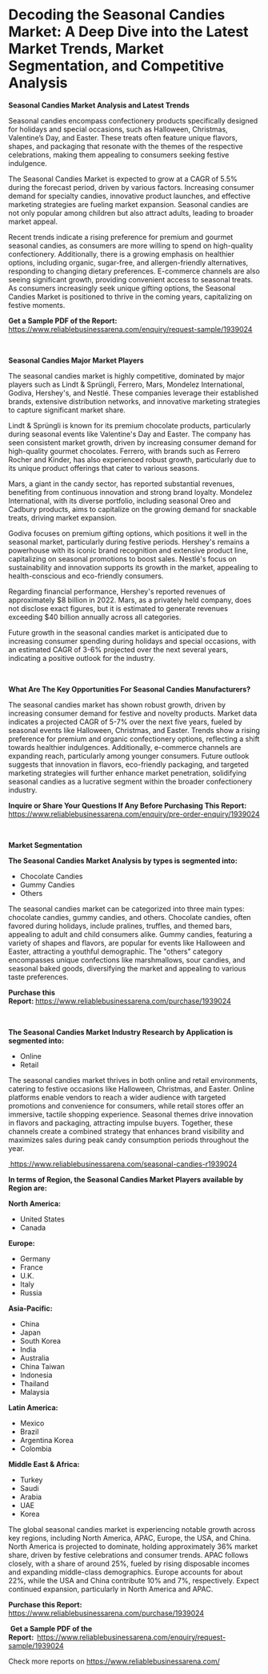 <p><h1>Decoding the Seasonal Candies Market: A Deep Dive into the Latest Market Trends, Market Segmentation, and Competitive Analysis</h1></p><p><strong>Seasonal Candies Market Analysis and Latest Trends</strong></p>
<p><p>Seasonal candies encompass confectionery products specifically designed for holidays and special occasions, such as Halloween, Christmas, Valentine’s Day, and Easter. These treats often feature unique flavors, shapes, and packaging that resonate with the themes of the respective celebrations, making them appealing to consumers seeking festive indulgence.</p><p>The Seasonal Candies Market is expected to grow at a CAGR of 5.5% during the forecast period, driven by various factors. Increasing consumer demand for specialty candies, innovative product launches, and effective marketing strategies are fueling market expansion. Seasonal candies are not only popular among children but also attract adults, leading to broader market appeal.</p><p>Recent trends indicate a rising preference for premium and gourmet seasonal candies, as consumers are more willing to spend on high-quality confectionery. Additionally, there is a growing emphasis on healthier options, including organic, sugar-free, and allergen-friendly alternatives, responding to changing dietary preferences. E-commerce channels are also seeing significant growth, providing convenient access to seasonal treats. As consumers increasingly seek unique gifting options, the Seasonal Candies Market is positioned to thrive in the coming years, capitalizing on festive moments.</p></p>
<p><strong>Get a Sample PDF of the Report:&nbsp;</strong> <a href="https://www.reliablebusinessarena.com/enquiry/request-sample/1939024?utm_campaign=3504&utm_medium=2&utm_source=Github&utm_content=ia&utm_term=07042025&utm_id=seasonal-candies">https://www.reliablebusinessarena.com/enquiry/request-sample/1939024</a></p>
<p>&nbsp;</p>
<p><strong>Seasonal Candies Major Market Players</strong></p>
<p><p>The seasonal candies market is highly competitive, dominated by major players such as Lindt & Sprüngli, Ferrero, Mars, Mondelez International, Godiva, Hershey's, and Nestlé. These companies leverage their established brands, extensive distribution networks, and innovative marketing strategies to capture significant market share.</p><p>Lindt & Sprüngli is known for its premium chocolate products, particularly during seasonal events like Valentine's Day and Easter. The company has seen consistent market growth, driven by increasing consumer demand for high-quality gourmet chocolates. Ferrero, with brands such as Ferrero Rocher and Kinder, has also experienced robust growth, particularly due to its unique product offerings that cater to various seasons.</p><p>Mars, a giant in the candy sector, has reported substantial revenues, benefiting from continuous innovation and strong brand loyalty. Mondelez International, with its diverse portfolio, including seasonal Oreo and Cadbury products, aims to capitalize on the growing demand for snackable treats, driving market expansion.</p><p>Godiva focuses on premium gifting options, which positions it well in the seasonal market, particularly during festive periods. Hershey's remains a powerhouse with its iconic brand recognition and extensive product line, capitalizing on seasonal promotions to boost sales. Nestlé's focus on sustainability and innovation supports its growth in the market, appealing to health-conscious and eco-friendly consumers.</p><p>Regarding financial performance, Hershey's reported revenues of approximately $8 billion in 2022. Mars, as a privately held company, does not disclose exact figures, but it is estimated to generate revenues exceeding $40 billion annually across all categories.</p><p>Future growth in the seasonal candies market is anticipated due to increasing consumer spending during holidays and special occasions, with an estimated CAGR of 3-6% projected over the next several years, indicating a positive outlook for the industry.</p></p>
<p>&nbsp;</p>
<p><strong>What Are The Key Opportunities For Seasonal Candies Manufacturers?</strong></p>
<p><p>The seasonal candies market has shown robust growth, driven by increasing consumer demand for festive and novelty products. Market data indicates a projected CAGR of 5-7% over the next five years, fueled by seasonal events like Halloween, Christmas, and Easter. Trends show a rising preference for premium and organic confectionery options, reflecting a shift towards healthier indulgences. Additionally, e-commerce channels are expanding reach, particularly among younger consumers. Future outlook suggests that innovation in flavors, eco-friendly packaging, and targeted marketing strategies will further enhance market penetration, solidifying seasonal candies as a lucrative segment within the broader confectionery industry.</p></p>
<p><strong>Inquire or Share Your Questions If Any Before Purchasing This Report:</strong> <a href="https://www.reliablebusinessarena.com/enquiry/pre-order-enquiry/1939024?utm_campaign=3504&utm_medium=2&utm_source=Github&utm_content=ia&utm_term=07042025&utm_id=seasonal-candies">https://www.reliablebusinessarena.com/enquiry/pre-order-enquiry/1939024</a></p>
<p>&nbsp;</p>
<p><strong>Market Segmentation</strong></p>
<p><strong>The Seasonal Candies Market Analysis by types is segmented into:</strong></p>
<p><ul><li>Chocolate Candies</li><li>Gummy Candies</li><li>Others</li></ul></p>
<p><p>The seasonal candies market can be categorized into three main types: chocolate candies, gummy candies, and others. Chocolate candies, often favored during holidays, include pralines, truffles, and themed bars, appealing to adult and child consumers alike. Gummy candies, featuring a variety of shapes and flavors, are popular for events like Halloween and Easter, attracting a youthful demographic. The "others" category encompasses unique confections like marshmallows, sour candies, and seasonal baked goods, diversifying the market and appealing to various taste preferences.</p></p>
<p><strong>Purchase this Report:&nbsp;</strong><a href="https://www.reliablebusinessarena.com/purchase/1939024?utm_campaign=3504&utm_medium=2&utm_source=Github&utm_content=ia&utm_term=07042025&utm_id=seasonal-candies">https://www.reliablebusinessarena.com/purchase/1939024</a></p>
<p>&nbsp;</p>
<p><strong>The Seasonal Candies Market Industry Research by Application is segmented into:</strong></p>
<p><ul><li>Online</li><li>Retail</li></ul></p>
<p><p>The seasonal candies market thrives in both online and retail environments, catering to festive occasions like Halloween, Christmas, and Easter. Online platforms enable vendors to reach a wider audience with targeted promotions and convenience for consumers, while retail stores offer an immersive, tactile shopping experience. Seasonal themes drive innovation in flavors and packaging, attracting impulse buyers. Together, these channels create a combined strategy that enhances brand visibility and maximizes sales during peak candy consumption periods throughout the year.</p></p>
<p><a href="https://www.reliablebusinessarena.com/seasonal-candies-r1939024?utm_campaign=3504&utm_medium=2&utm_source=Github&utm_content=ia&utm_term=07042025&utm_id=seasonal-candies">&nbsp;https://www.reliablebusinessarena.com/seasonal-candies-r1939024</a></p>
<p><strong>In terms of Region, the Seasonal Candies Market Players available by Region are:</strong></p>
<p>
    <p> <strong> North America: </strong>
        <ul>
            <li>United States</li>
            <li>Canada</li>
        </ul>
        </p> 
    <p> <strong> Europe: </strong>
        <ul>
            <li>Germany</li>
            <li>France</li>
            <li>U.K.</li>
            <li>Italy</li>
            <li>Russia</li>
        </ul>
        </p> 
    <p> <strong> Asia-Pacific: </strong>
        <ul>
            <li>China</li>
            <li>Japan</li>
            <li>South Korea</li>
            <li>India</li>
            <li>Australia</li>
            <li>China Taiwan</li>
            <li>Indonesia</li>
            <li>Thailand</li>
            <li>Malaysia</li>
        </ul>
        </p> 
    <p> <strong> Latin America: </strong>
        <ul>
            <li>Mexico</li>
            <li>Brazil</li>
            <li>Argentina Korea</li>
            <li>Colombia</li>
        </ul>
        </p> 
    <p> <strong> Middle East & Africa: </strong>
        <ul>
            <li>Turkey</li>
            <li>Saudi</li>
            <li>Arabia</li>
            <li>UAE</li>
            <li>Korea</li>
        </ul>
    </p>
    </p>
<p><p>The global seasonal candies market is experiencing notable growth across key regions, including North America, APAC, Europe, the USA, and China. North America is projected to dominate, holding approximately 36% market share, driven by festive celebrations and consumer trends. APAC follows closely, with a share of around 25%, fueled by rising disposable incomes and expanding middle-class demographics. Europe accounts for about 22%, while the USA and China contribute 10% and 7%, respectively. Expect continued expansion, particularly in North America and APAC.</p></p>
<p><strong>Purchase this Report: </strong><a href="https://www.reliablebusinessarena.com/purchase/1939024?utm_campaign=3504&utm_medium=2&utm_source=Github&utm_content=ia&utm_term=07042025&utm_id=seasonal-candies">https://www.reliablebusinessarena.com/purchase/1939024</a></p>
<p>&nbsp;<strong>Get a Sample PDF of the Report:&nbsp;&nbsp;</strong><a href="https://www.reliablebusinessarena.com/enquiry/request-sample/1939024?utm_campaign=3504&utm_medium=2&utm_source=Github&utm_content=ia&utm_term=07042025&utm_id=seasonal-candies">https://www.reliablebusinessarena.com/enquiry/request-sample/1939024</a></p>
<p><strong></strong></p>
<p>Check more reports on <a href="https://www.reliablebusinessarena.com/?utm_campaign=3504&utm_medium=2&utm_source=Github&utm_content=ia&utm_term=07042025&utm_id=seasonal-candies">https://www.reliablebusinessarena.com/</a></p>
